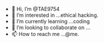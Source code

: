 - 👋 Hi, I’m @TAE9754
- 👀 I’m interested in ...ethical hacking.
- 🌱 I’m currently learning ...coding
- 💞️ I’m looking to collaborate on ...
- 📫 How to reach me ...@me.

<!---
TAE9754/TAE9754 is a ✨ special ✨ repository because its `README.md` (this file) appears on your GitHub profile.
You can click the Preview link to take a look at your changes.
--->
